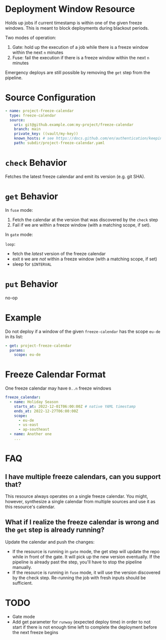 # Deployment Window Resource

Holds up jobs if current timestamp is within one of the given freeze windows. This is meant to block deployments during blackout periods.

Two modes of operation:

1. Gate: hold up the execution of a job while there is a freeze window within the next `n` minutes
1. Fuse: fail the execution if there is a freeze window within the next `n` minutes

Emergency deploys are still possible by removing the `get` step from the pipeline.

# Source Configuration

```yaml
- name: project-freeze-calendar
  type: freeze-calendar
  source:
    uri: git@github.example.com:my-project/freeze-calendar
    branch: main
    private_key: ((vault/my-key))
    known_hosts: # see https://docs.github.com/en/authentication/keeping-your-account-and-data-secure/githubs-ssh-key-fingerprints
    path: subdir/project-freeze-calendar.yaml
```

# `check` Behavior

Fetches the latest freeze calendar and emit its version (e.g. git SHA).

# `get` Behavior

In `fuse` mode:

  1. Fetch the calendar at the version that was discovered by the `check` step
  1. Fail if we are within a freeze window (with a matching scope, if set).

In `gate` mode:

  `loop`:

  - fetch the _latest_ version of the freeze calendar
  - exit `0` we are _not_ within a freeze window (with a matching scope, if set)
  - sleep for `$INTERVAL`

# `put` Behavior

no-op

# Example

Do not deploy if a window of the given `freeze-calendar` has the scope `eu-de` in its list:

```yaml
- get: project-freeze-calendar
  params:
    scope: eu-de
```

# Freeze Calendar Format

One freeze calendar may have `0..n` freeze windows

```yaml
freeze_calendar:
  - name: Holiday Season
    starts_at: 2022-12-01T06:00:00Z # native YAML timestamp
    ends_at: 2022-12-27T06:00:00Z
    scope:
      - eu-de
      - us-east
      - ap-southeast
  - name: Another one
    ...
```

# FAQ

## I have multiple freeze calendars, can you support that?

This resource always operates on a single freeze calendar. You might, however, synthesize a single calendar from multiple sources and use it as this resource's calendar.

## What if I realize the freeze calendar is wrong and the `get` step is already running?

Update the calendar and push the changes:

* If the resource is running in `gate` mode, the get step will update the repo while in front of the gate. It will pick up the new version eventually. If the pipeline is already past the step, you'll have to stop the pipeline manually.
* If the resource is running in `fuse` mode, it will use the version discovered by the check step. Re-running the job with fresh inputs should be sufficient.

# TODO

* Gate mode
* Add get parameter for `runway` (expected deploy time) in order to not start if there is not enough time left to complete the deployment before the next freeze begins
